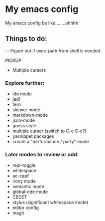 # My emacs config
My emacs config be like........ohhhh


## Things to do:
 -- Figure out if exec-path from shell is needed

   PICKUP
   - Multiple cursors


### Explore further:
- ido mode
- jedi
- tern
- skewer mode
- markdown-mode
- json-mode
- guess style
- multiple cursor (switch to C-c C-c?)
- yasnippet packages
- create a "performance / party" mode


### Later modes to review or add:
- repl-toggle
- whitespace
- ac-capf
- irony mode
- semantic mode
- global-ede mode
- CEDET
- stylus (significant whitespace mode)
- editor config
- magit
